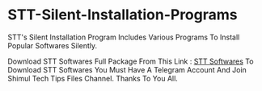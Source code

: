 # STT-Silent-Installation-Programs
STT's Silent Installation Program Includes Various Programs To Install Popular Softwares Silently.


Download STT Softwares Full Package From This Link : [STT Softwares](https://t.me/shimultechtips_files/73)
To Download STT Softwares You Must Have A Telegram Account And Join Shimul Tech Tips Files Channel.
Thanks To You All.

